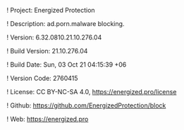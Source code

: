 ! Project: Energized Protection

! Description: ad.porn.malware blocking.

! Version: 6.32.0810.21.10.276.04

! Build Version: 21.10.276.04

! Build Date: Sun, 03 Oct 21 04:15:39 +06

! Version Code: 2760415

! License: CC BY-NC-SA 4.0, https://energized.pro/license

! Github: https://github.com/EnergizedProtection/block

! Web: https://energized.pro
